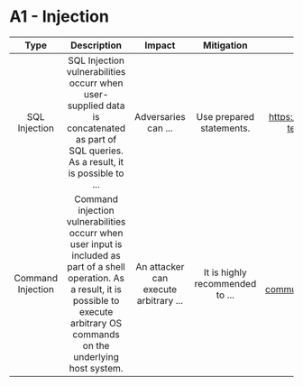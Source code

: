 # A1 - Injection

| Type | Description | Impact | Mitigation | OWASP | CWE |
|:-:|:-:|:-:|:-:|:-:|:-:|
| SQL Injection | SQL Injection vulnerabilities occurr when user-supplied data is concatenated as part of SQL queries. As a result, it is possible to ... | Adversaries can ... | Use prepared statements. | https://owasp.org/www-project-top-ten/2017/A1_2017-Injection | https://cwe.mitre.org/data/definitions/89.html |
| Command Injection | Command injection vulnerabilities occurr when user input is included as part of a shell operation. As a result, it is possible to execute arbitrary OS commands on the underlying host system. | An attacker can execute arbitrary ... | It is highly recommended to ... | https://owasp.org/www-community/attacks/Command_Injection | https://cwe.mitre.org/data/definitions/77.html |